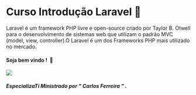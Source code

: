 # Curso Introdução Laravel ​ :elephant:  

Laravel é um framework PHP livre e open-source criado por Taylor B. Otwell para o desenvolvimento de sistemas web que utilizam o padrão MVC (model, view, controller).O Laravel é um dos Frameworks PHP mais utilizado no mercado.

#### Seja bem vindo ! ​  :anger:



![](C:\Users\Boka\Pictures\lar.png)

#####         EspecializaTi  Ministrado por " Carlos Ferreira " .




